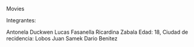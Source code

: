 Movies

Integrantes:

Antonela Duckwen
Lucas Fasanella
Ricardina Zabala Edad: 18, Ciudad de recidencia: Lobos
Juan Samek
Dario Benitez
